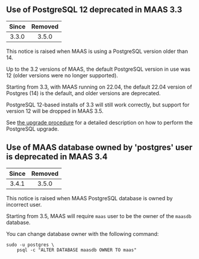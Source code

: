 ## Use of PostgreSQL 12 deprecated in MAAS 3.3

| Since | Removed | 
|:---:|:---:|
| 3.3.0 | 3.5.0 |

This notice is raised when MAAS is using a PostgreSQL version older than 14.

Up to the 3.2 versions of MAAS, the default PostgreSQL version in use was 12 (older versions were no longer supported).

Starting from 3.3, with MAAS running on 22.04, the default 22.04 version of Postgres (14) is the default, and older versions are deprecated.

PostgreSQL 12-based installs of 3.3 will still work correctly, but support for version 12 will be dropped in MAAS 3.5.

See [the upgrade procedure](/t/how-to-upgrade-postgresql-v12-to-v14/7203) for a detailed description on how to perform the PostgreSQL upgrade.

## Use of MAAS database owned by 'postgres' user is deprecated in MAAS 3.4

| Since | Removed |
|:---:|:---:|
| 3.4.1 | 3.5.0 |

This notice is raised when MAAS PostgreSQL database is owned by incorrect user.

Starting from 3.5, MAAS will require `maas` user to be the owner of the `maasdb` database.

You can change database owner with the following command:

```nohighlight
sudo -u postgres \
    psql -c "ALTER DATABASE maasdb OWNER TO maas"
```

